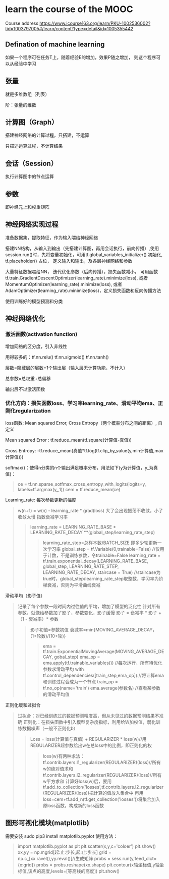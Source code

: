 # learn the course of the MOOC

Course address https://www.icourse163.org/learn/PKU-1002536002?tid=1003797005#/learn/content?type=detail&id=1005355442

## Defination of machine learning

如果一个程序可在任务T上，随着经验E的增加，效果P随之增加， 则这个程序可以从经验中学习

## 张量

就是多维数组（列表）

阶：张量的维数

## 计算图（Graph）

搭建神经网络的计算过程，只搭建，不运算

只描述运算过程，不计算结果

## 会话（Session）

执行计算图中的节点运算

## 参数

 即神经元上和权重矩阵

## 神经网络实现过程

准备数据集，提取特征，作为输入喂给神经网络

搭建NN结构，从输入到输出（先搭建计算图，再用会话执行，前向传播）,使用session.run()时，先将变量初始化，可用tf.global_variables_initializer() 初始化, tf.placeholder() 占位， 定义输入和输出，及各层神经网络和参数

大量特征数据喂给NN， 迭代优化参数（后向传播），损失函数减小， 可用函数tf.train.GradientDescentOptimizer(learning_rate).minimize(loss),  或者 MomentumOptimizer(learning_rate).minimize(loss), 或者 AdamOptimizer(learning_rate).minimize(loss)，定义损失函数和反向传播方法

使用训练好的模型预测和分类

##  神经网络优化

### 激活函数(activation function)

增加网络的区分度，引入非线性

用得较多的：tf.nn.relu() tf.nn.sigmoid() tf.nn.tanh()

层数=隐藏层的层数+1个输出层（输入层无计算功能，不计入）

总参数=总权重+总偏移

输出层不过激活函数

### 优化方向：损失函数loss、学习率learning_rate、滑动平均ema、正刚化regularization

loss函数: Mean squared Error, Cross Entropy（两个概率分布之间的距离）, 自定义

Mean squared Error : tf.reduce_mean(tf.square(计算值-真值)) 

Cross Entropy: -tf.reduce_mean(真值*tf.log(tf.clip_by_value(y,min计算值,max计算值))) 

softmax()：使得n分类的n个输出满足概率分布，用法如下(y为计算值，y_为真值)：
> ce = tf.nn.sparse_sotfmax_cross_entropy_with_logits(logits=y, labels=tf.argmax(y_,1))
> cem = tf.reduce_mean(ce)

Learning_rate: 每次参数更新的幅度
> w(n+1) = w(n) - learning_rate * grad(loss)
> 大了会出现振荡不收敛，小了收敛太慢
> 指数衰减学习率
>> learning_rate = LEARNING_RATE_BASE * LEARNING_RATE_DECAY **(global_step/learning_rate_step)
>>>learning_rate_step=总样本数/BATCH_SIZE 即多少轮更新一次学习率
>>> global_step = tf.Variable(0,trainable=False) //仅用于计数，不是训练参数，令trainable=False
>>> learning_rate =  tf.train.exponential_decay(LEARNING_RATE_BASE, global_step, LEARNING_RATE_STEP, LEARNING_RATE_DECAY, staircase = True) //staircase为true时，global_step/learning_rate_step取整数，学习率为阶梯衰减，否则为平滑曲线衰减

滑动平均（影子值）
> 记录了每个参数一段时间内过往值的平均，增加了模型的泛化性
> 针对所有参数，就像给参数加了影子，参数变化，影子缓慢
> 影子 =   衰减率 * 影子 + （1 - 衰减率）* 参数 
>> 影子初值=参数初值
>> 衰减率=min{MOVING_AVERAGE_DECAY，(1+轮数)/(10+轮)}
>>> ema = tf.train.ExponentialMovingAverage(MOVING_AVERAGE_DECAY, gobal_step)
>>> ema_op = ema.apply(tf.trainable_variables()) //每次运行，所有待优化参数求滑动平均
>>> with tf.control_dependencies([train_step,ema_op])://将计算ema和训练过程合成为一个节点
>>>     train_op = tf.no_op(name='train')
>>>  ema.average(参数名) //查看某参数的滑动平均值

正则化缓和过拟合
> 过拟合：对已经训练过的数据预测精度高，但从未见过的数据预测结果不准确
> 正则化：在损失函数中引入模型复杂度指标，利用给W加权值，弱化训练数据噪声（一般不正则化b）
>> Loss = loss(计算值与真值) + REGULARIZER * loss(w)//用REGULARIZER超参数给出w在总loss中的比例，即正则化的权
>>> loss(w)有两种求法：
>>> tf.contrib.layers.l1_regularizer(REGULARIZER)(loss)//所有w的绝对值求和
>>> tf.contrib.layers.l2_regularizer(REGULARIZER)(loss)//所有w平方求和
>> 计算好loss(w)后，要用tf.add_to_collection('losses',tf.contrib.layers.l2_regularizer(REGULARIZER)(loss))把计算的值放入集合中
>> 再用loss=cem+tf.add_n(tf.get_collection('losses'))将集合加入原loss函数，构成新的loss函数

## 图形可视化模块(matplotlib)

需要安装 sudo pip3 install matplotlib.pyplot
使用方法：
> import matplotlib.pyplot as plt
> plt.scatter(x,y,c='coloer')
> plt.show()
> xx,yy = np.mgrid[起:止:步长,起:止:步长]
> grid = np.c_[xx.ravel(),yy.reval()]//生成矩阵
> probs = sess.run(y,feed_dict={x:grid})
> probs = probs.reshape(xx.shape)
> plt.contour(x轴坐标值,y轴坐标值,该点的高度,levels=[等高线的高度])
> plt.show()

